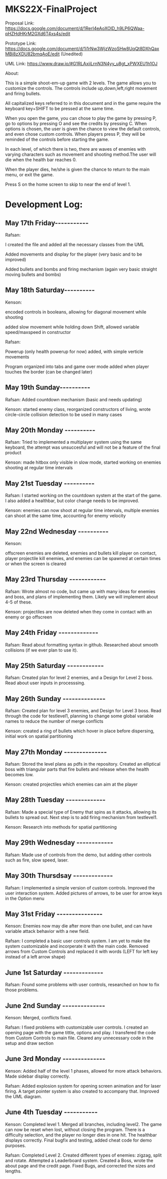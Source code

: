 # MKS22X-FinalProject

Proposal Link: https://docs.google.com/document/d/1RerI4eAoXOlD_h9LP6QWaa-pHZHdHKrM2GXd6T4xs4s/edit

Prototype Link: https://docs.google.com/document/d/1i1rNw3WjzWzoSHw8UqQt8DXhQaxMBi8zXDU82bmqAoE/edit (Unedited)

UML Link: https://www.draw.io/#G1RLAxiiLrnN3N4yy_u8gt_xPWXEU1h1OJ

About:

This is a simple shoot-em-up game with 2 levels. The game allows you to customize the controls. The controls include up,down,left,right movement and firing bullets.

All capitalized keys referred to in this document and in the game require the keyboard key+SHIFT to be pressed at the same time.

When you open the game, you can chose to play the game by pressing P, go to options by pressing O and see the credits by pressing C. When options is chosen, the user is given the chance to view the default controls, and even chose custom controls. When players press P, they will be reminded of the controls before starting the game.

In each level, of which there is two, there are waves of enemies with varying characters such as movement and shooting method.The user will die when the health bar reaches 0.

When the player dies, he/she is given the chance to return to the main menu, or exit the game.

Press S on the home screen to skip to near the end of level 1.

# Development Log:

## May 17th Friday-----------

Rafsan:

I created the file and added all the necessary classes from the UML

Added movements and display for the player (very basic and to be improved)

Added bullets and bombs and firing mechanism (again very basic straight moving bullets and bombs)

## May 18th Saturday----------

Kenson:

encoded controls in booleans, allowing for diagonal movement while shooting

added slow movement while holding down Shift, allowed variable speed/maxspeed in constructor

Rafsan:

Powerup (only health powerup for now) added, with simple verticle movements

Program organized into tabs and game over mode added when player touches the border (can be changed later)

## May 19th Sunday----------

Rafsan: Added countdown mechanism (basic and needs updating)

Kenson: started enemy class, reorganized constructors of living, wrote circle-circle collision detection to be used in many cases

## May 20th Monday ----------

Rafsan: Tried to implemented a multiplayer system using the same keyboard, the attempt was unsuccesful and will not be a feature of the final product

Kenson: made hitbox only visible in slow mode, started working on enemies shooting at regular time intervals

## May 21st Tuesday ----------

Rafsan: I started working on the countdown system at the start of the game. I also added a healthbar, but color change needs to be improved.

Kenson: enemies can now shoot at regular time intervals, multiple enemies can shoot at the same time, accounting for enemy velocity


## May 22nd Wednesday ----------

Kenson:

offscreen enemies are deleted, enemies and bullets kill player on contact, player projectile kill enemies, and enemies can be spawned at certain times or when the screen is cleared

## May 23rd Thursday ------------

Rafsan: Wrote almost no code, but came up with many ideas for enemies and boss, and plans of implementing them. Likely we will implement about 4-5 of these.

Kenson:
projectiles are now deleted when they come in contact with an enemy or go offscreen

## May 24th Friday -------------

Rafsan: Read about formatting syntax in github. Researched about smooth collisions (if we ever plan to use it).

## May 25th Saturday ------------

Rafsan: Created plan for level 2 enemies, and a Design for Level 2 boss. Read about user inputs in processsing.

## May 26th Sunday --------------

Rafsan: Created plan for level 3 enemies, and Design for Level 3 boss. Read through the code for testlevel1, planning to change some global variable names to reduce the number of merge conflicts

Kenson: created a ring of bullets which hover in place before dispersing, initial work on spatial partitioning

## May 27th Monday --------------

Rafsan: Stored the level plans as pdfs in the repository. Created an elliptical boss with triangular parts that fire bullets and release
when the health becomes low.

Kenson: created projectiles which enemies can aim at the player

## May 28th Tuesday -------------

Rafsan: Made a special type of Enemy that spins as it attacks, allowing its bullets to spread out. Next step is to add firing mechanism from testlevel1.

Kenson: Research into methods for spatial partitioning

## May 29th Wednesday ------------

Rafsan: Made use of controls from the demo, but adding other controls such as fire, slow speed, laser.

## May 30th Thursdsay -------------

Rafsan: I implemented a simple version of custom controls. Improved the user interaction system. Added pictures of arrows, to be user for arrow keys in the Option menu

## May 31st Friday ---------------

Kenson: Enemies now may die after more than one bullet, and can have variable attack behavior with a new field.

Rafsan: I completed a basic user controls system. I am yet to make the system customizable and incorperate it with the main code. Removed arrows from Custom Controls and replaced it with words (LEFT for left key instead of a left arrow shape)

## June 1st Saturday -------------

Rafsan: Found some problems with user controls, researched on how to fix those problems.

## June 2nd Sunday --------------

Kenson: Merged, conflicts fixed.

Rafsan: I fixed problems with customizable user controls. I created an opening page with the game tittle, options and play. I transfered the code from Custom Controls to main file. Cleared any unnecessary code in the setup and draw section

## June 3rd Monday --------------

Kenson: Added half of the level 1 phases, allowed for more attack behaviors. Made sidebar display correctly.

Rafsan: Added explosion system for opening screen animation and for laser firing. A target pointer system is also created to accompany that. Improved the UML diagram.

## June 4th Tuesday -----------

Kenson: Completed level 1. Merged all branches, including level2. The game can now be reset when lost, without closing the program. There is a difficulty selection, and the player no longer dies in one hit. The healthbar displays correctly. Final bugfix and testing, added cheat code for demo purposes.

Rafsan: Completed Level 2. Created different types of enemies: zigzag, split and rotate. Attempted a Leaderboard system. Created a Boss, wrote the about page and the credit page. Fixed Bugs, and corrected the sizes and lengths.
